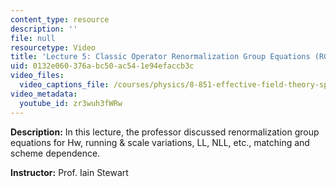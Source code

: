 ```yaml
---
content_type: resource
description: ''
file: null
resourcetype: Video
title: 'Lecture 5: Classic Operator Renormalization Group Equations (RGE)'
uid: 0132e060-376a-bc50-ac54-1e94efaccb3c
video_files:
  video_captions_file: /courses/physics/8-851-effective-field-theory-spring-2013/video-lectures/lecture-5-classic-operator-renormalization-group-equations-rge/zr3wuh3fWRw.vtt
video_metadata:
  youtube_id: zr3wuh3fWRw
---
```


**Description:** In this lecture, the professor discussed renormalization group equations for Hw, running & scale variations, LL, NLL, etc., matching and scheme dependence.

**Instructor:** Prof. Iain Stewart